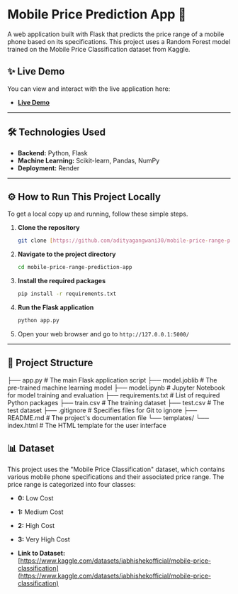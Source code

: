 # Mobile Price Prediction App 📱

A web application built with Flask that predicts the price range of a mobile phone based on its specifications. This project uses a Random Forest model trained on the Mobile Price Classification dataset from Kaggle.

## ✨ Live Demo

You can view and interact with the live application here:

* **[Live Demo](https://mobile-price-range-prediction-app.onrender.com)**

---

## 🛠️ Technologies Used

* **Backend:** Python, Flask
* **Machine Learning:** Scikit-learn, Pandas, NumPy
* **Deployment:** Render

---

## ⚙️ How to Run This Project Locally

To get a local copy up and running, follow these simple steps.

1.  **Clone the repository**
    ```sh
    git clone [https://github.com/adityagangwani30/mobile-price-range-prediction-app.git](https://github.com/adityagangwani30/mobile-price-range-prediction-app.git)
    ```
2.  **Navigate to the project directory**
    ```sh
    cd mobile-price-range-prediction-app
    ```
3.  **Install the required packages**
    ```sh
    pip install -r requirements.txt
    ```
4.  **Run the Flask application**
    ```sh
    python app.py
    ```
5.  Open your web browser and go to `http://127.0.0.1:5000/`

---

## 📂 Project Structure
├── app.py              # The main Flask application script
├── model.joblib        # The pre-trained machine learning model
├── model.ipynb         # Jupyter Notebook for model training and evaluation
├── requirements.txt    # List of required Python packages
├── train.csv           # The training dataset
├── test.csv            # The test dataset
├── .gitignore          # Specifies files for Git to ignore
├── README.md           # The project's documentation file
└── templates/
    └── index.html      # The HTML template for the user interface

## 📊 Dataset

This project uses the "Mobile Price Classification" dataset, which contains various mobile phone specifications and their associated price range. The price range is categorized into four classes:

* **0:** Low Cost
* **1:** Medium Cost
* **2:** High Cost
* **3:** Very High Cost

* **Link to Dataset:** [https://www.kaggle.com/datasets/iabhishekofficial/mobile-price-classification](https://www.kaggle.com/datasets/iabhishekofficial/mobile-price-classification)

